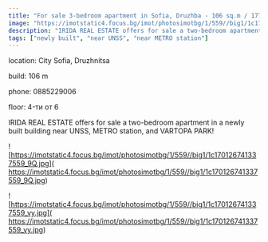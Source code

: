 ```yaml
---
title: "For sale 3-bedroom apartment in Sofia, Druzhba - 106 sq.m / 177000 EUR :: imot.bg Ad"
image: "https://imotstatic4.focus.bg/imot/photosimotbg/1/559//big1/1c170126741337559_oJ.jpg"
description: "IRIDA REAL ESTATE offers for sale a two-bedroom apartment in a newly built building near UNSS, METRO station, and VARTOPA PARK!"
tags: ["newly built", "near UNSS", "near METRO station"]
---
```


location: City Sofia, Druzhnitsa

build: 106 m

phone: 0885229006

floor: 4-ти от 6

IRIDA REAL ESTATE offers for sale a two-bedroom apartment in a newly built building near UNSS, METRO station, and VARTOPA PARK!


![https://imotstatic4.focus.bg/imot/photosimotbg/1/559//big1/1c170126741337559_9Q.jpg]( https://imotstatic4.focus.bg/imot/photosimotbg/1/559//big1/1c170126741337559_9Q.jpg)


![https://imotstatic4.focus.bg/imot/photosimotbg/1/559//big1/1c170126741337559_vy.jpg]( https://imotstatic4.focus.bg/imot/photosimotbg/1/559//big1/1c170126741337559_vy.jpg)


